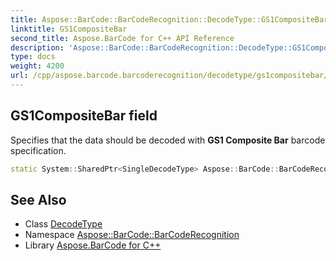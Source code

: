 ```yaml
---
title: Aspose::BarCode::BarCodeRecognition::DecodeType::GS1CompositeBar field
linktitle: GS1CompositeBar
second_title: Aspose.BarCode for C++ API Reference
description: 'Aspose::BarCode::BarCodeRecognition::DecodeType::GS1CompositeBar field. Specifies that the data should be decoded with GS1 Composite Bar barcode specification in C++.'
type: docs
weight: 4200
url: /cpp/aspose.barcode.barcoderecognition/decodetype/gs1compositebar/
---
```

## GS1CompositeBar field


Specifies that the data should be decoded with **GS1 Composite Bar** barcode specification.

```cpp
static System::SharedPtr<SingleDecodeType> Aspose::BarCode::BarCodeRecognition::DecodeType::GS1CompositeBar
```




## See Also

* Class [DecodeType](../)
* Namespace [Aspose::BarCode::BarCodeRecognition](../../)
* Library [Aspose.BarCode for C++](../../../)
